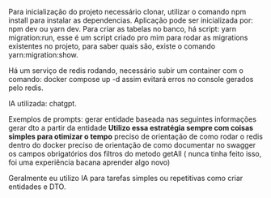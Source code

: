 Para inicialização do projeto necessário clonar, utilizar o comando npm install para instalar as dependencias.
Aplicação pode ser inicializada por: npm dev ou yarn dev.
Para criar as tabelas no banco, há script: yarn migration:run, esse é um script criado pro mim para rodar as migrations existentes no projeto, para saber quais são, existe o comando yarn:migration:show.

Há um serviço de redis rodando, necessário subir um container com o comando: docker compose up -d
assim evitará erros no console gerados pelo redis.

IA utilizada: chatgpt.

Exemplos de prompts:
gerar entidade baseada nas seguintes informações
gerar dto a partir da entidade
**Utilizo essa estratégia sempre com coisas simples para otimizar o tempo**
preciso de orientação de como rodar o redis dentro do docker
preciso de orientação de como documentar no swagger os campos obrigatórios dos filtros do metodo getAll ( nunca tinha feito isso, foi uma experiência bacana aprender algo novo)

Geralmente eu utilizo IA para tarefas simples ou repetitivas como criar entidades e DTO.
